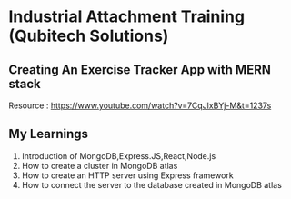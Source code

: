 # Industrial Attachment Training (Qubitech Solutions)

## Creating An Exercise Tracker App with MERN stack
Resource : https://www.youtube.com/watch?v=7CqJlxBYj-M&t=1237s

## My Learnings
  1. Introduction of MongoDB,Express.JS,React,Node.js
  2. How to create a cluster in MongoDB atlas
  3. How to create an HTTP server using Express framework
  4. How to connect the server to the database created in MongoDB atlas
